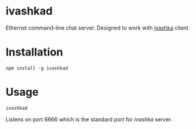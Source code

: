 # ivashkad
Ethernet command-line chat server. Designed to work with [ivashka](https://github.com/yursha/ivashka) client.

# Installation

`npm install -g ivashkad`

# Usage

`ivashkad`

Listens on port 6666 which is the standard port for *ivashka* server.
